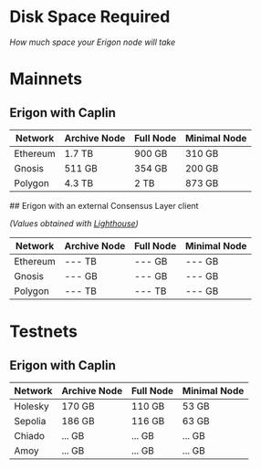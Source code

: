 # Disk Space Required
*How much space your Erigon node will take*


# Mainnets
## Erigon with Caplin

| Network  | Archive Node | Full Node | Minimal Node |
|----------|--------------|-----------|--------------|
| Ethereum |    1.7 TB    |    900 GB |  310 GB      |
| Gnosis   |    511 GB    |    354 GB |  200 GB      |
| Polygon  |    4.3 TB    |    2 TB   |  873 GB      |

<div class="hidden">
## Erigon with an external Consensus Layer client

*(Values obtained with [Lighthouse](https://lighthouse-book.sigmaprime.io/))*

| Network  | Archive Node | Full Node | Minimal Node |
|----------|--------------|-----------|--------------|
| Ethereum |    --- TB    |    --- GB |  --- GB      |
| Gnosis   |    --- GB    |    --- GB |  --- GB      |
| Polygon  |    --- TB    |    --- TB |  --- GB      |

</div>

# Testnets
## Erigon with Caplin

| Network  | Archive Node | Full Node | Minimal Node |
|----------|--------------|-----------|--------------|
| Holesky  |    170 GB    |    110 GB |  53 GB       |
| Sepolia  |    186 GB    |    116 GB |  63 GB      |
| Chiado   |    ... GB    |    ... GB |  ... GB      |
| Amoy     |    ... GB    |    ... GB |  ... GB      |
                        

